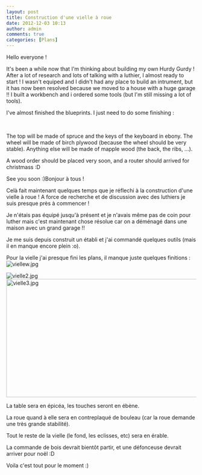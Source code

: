 ```yaml
---
layout: post
title: Construction d'une vielle à roue
date: 2012-12-03 10:13
author: admin
comments: true
categories: [Plans]
---
```

<!--:en-->Hello everyone !

It's been a while now that I'm thinking about building my own Hurdy Gurdy ! After a lot of research and lots of talking with a luthier, I almost ready to start !
I wasn't equiped and I didn't had any place to build an intrument, but it has now been resolved because we moved to a house with a huge garage !!
I built a workbench and i ordered some tools (but I'm still missing a lot of tools).

I've almost finished the blueprints. I just need to do some finishing :<img class="alignnone" alt="" src="http://imageshack.us/a/img571/5628/viellew.jpg" />

<img class="alignnone" alt="" src="http://imageshack.us/a/img339/358/vielle2.jpg" />

<img class="alignnone" alt="" src="http://imageshack.us/a/img202/7988/vielle3.jpg" />

The top will be made of spruce and the keys of the keyboard in ebony.
The wheel will be made of birch plywood (because the wheel should be very stable).
Anything else will be made of mapple wood (the back, the ribs, ...).

A wood order should be placed very soon, and a router should arrived for christmass :D

See you soon :)<!--:--><!--:fr-->Bonjour à tous !

Celà fait maintenant quelques temps que je réflechi à la construction d'une vielle à roue ! A force de recherche et de discussion avec des luthiers je suis presque près à commencer !

Je n'étais pas équipé jusqu'à présent et je n'avais même pas de coin pour luther mais c'est maintenant chose résolue car on a déménagé dans une maison avec un grand garage !!

Je me suis depuis construit un établi et j'ai commandé quelques outils (mais il en manque encore plein :o).

Pour la vielle j'ai presque fini les plans, il manque juste quelques finitions :<img class="alignnone" alt="viellew.jpg" src="http://imageshack.us/a/img571/5628/viellew.jpg" />

<img class="alignnone" alt="vielle2.jpg" src="http://imageshack.us/a/img339/358/vielle2.jpg" />

<img class="alignnone" alt="vielle3.jpg" src="http://imageshack.us/a/img202/7988/vielle3.jpg" width="640" height="313" />

La table sera en épicéa, les touches seront en ébène.

La roue quand à elle sera en contreplaqué de bouleau (car la roue demande une très grande stabilité).

Tout le reste de la vielle (le fond, les eclisses, etc) sera en érable.

La commande de bois devrait bientôt partir, et une défonceuse devrait arriver pour noël :D

Voila c'est tout pour le moment :)<!--:-->
